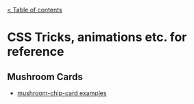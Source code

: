 [< Table of contents](readme.md)

# CSS Tricks, animations etc. for reference

## Mushroom Cards

* [mushroom-chip-card examples](mushroom-chip-card.md)
